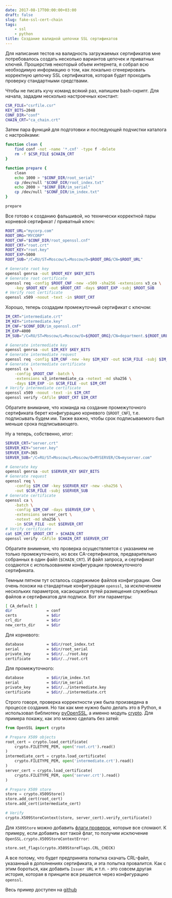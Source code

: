 ```yaml
---
date: 2017-08-17T00:00:00+03:00
draft: false
slug: fake-ssl-cert-chain
tags:
    - ssl
    - python
title: Создание валидной цепочки SSL сертификатов
---
```


Для написания тестов на валидность загружаемых сертификатов мне потребовалось создать несколько вариантов
цепочек и приватных ключей. Прошерстив некоторый объем интернета, я собрал всю необходимую информацию о том,
как локально сгенерировать корректную цепочку SSL сертификатов, которая будет проходить проверку стандартными
средствами.

Чтобы не писать кучу команд всякий раз, напишем bash-скрипт. Для начала, зададим несколько настроечных констант:

```bash
CSR_FILE="csrfile.csr"
KEY_BITS=2048
CONF_DIR="conf"
CHAIN_CRT="ca_chain.crt"
```

Затем пара функций для подготовки и последующей подчистки каталога с настройками: 

```bash
function clean {
    find conf -not -name '*.cnf' -type f -delete
    rm -f $CSR_FILE $CHAIN_CRT
}

function prepare {
    clean
    echo 1000 > "$CONF_DIR/root_serial"
    cp /dev/null "$CONF_DIR/root_index.txt"
    echo 2000 > "$CONF_DIR/im_serial"
    cp /dev/null "$CONF_DIR/im_index.txt"
}

prepare
```

Все готово к созданию фальшивой, но технически корректной пары корневой сертификат / приватный ключ:

```bash
ROOT_URL="mycorp.com"
ROOT_ORG="MYCORP"
ROOT_CNF="$CONF_DIR/root_openssl.cnf"
ROOT_CRT="root.crt"
ROOT_KEY="root.key"
ROOT_EXP=5000
ROOT_SUB="/C=RU/ST=Moscow/L=Moscow/O=$ROOT_ORG/CN=$ROOT_URL"

# Generate root key
openssl genrsa -out $ROOT_KEY $KEY_BITS
# Generate root certificate
openssl req -config $ROOT_CNF -new -x509 -sha256 -extensions v3_ca \
    -key $ROOT_KEY -out $ROOT_CRT -days $ROOT_EXP -subj $ROOT_SUB
# Verify root certificate
openssl x509 -noout -text -in $ROOT_CRT
```

Хорошо, теперь создадим промежуточный сертификат с ключом:

```bash
IM_CRT="intermediate.crt"
IM_KEY="intermediate.key"
IM_CNF="$CONF_DIR/im_openssl.cnf"
IM_EXP=4000
IM_SUB="/C=RU/ST=Moscow/L=Moscow/O=${ROOT_ORG}/CN=department.${ROOT_URL}"

# Generate intermediate key
openssl genrsa -out $IM_KEY $KEY_BITS
# Generate intermediate request
openssl req -config $IM_CNF -new -key $IM_KEY -out $CSR_FILE -subj $IM_SUB
# Generate intermediate certificate
openssl ca \
    -config $ROOT_CNF -batch \
    -extensions v3_intermediate_ca -notext -md sha256 \
    -days $IM_EXP -in $CSR_FILE -out $IM_CRT
# Verify intermediate certificate
openssl x509 -noout -text -in $IM_CRT
openssl verify -CAfile $ROOT_CRT $IM_CRT
```

Обратите внимание, что команда на создание промежуточного сертификата берет конфигурацию
корневого (`$ROOT_CNF`), т.е. подписывать будем им. Также важно, чтобы срок подписываемого
был меньше срока подписывающего.

Ну а теперь, собственно, итог: 

```bash
SERVER_CRT="server.crt"
SERVER_KEY="server.key"
SERVER_EXP=365
SERVER_SUB="/C=RU/ST=Moscow/L=Moscow/O=MYSERVER/CN=myserver.com"

# Generate key
openssl genrsa -out $SERVER_KEY $KEY_BITS
# Generate request
openssl req \
    -config $IM_CNF -key $SERVER_KEY -new -sha256 \
    -out $CSR_FILE -subj $SERVER_SUB
# Generate certificate
openssl ca \
    -batch \
    -config $IM_CNF -days $SERVER_EXP \
    -extensions server_cert \
    -notext -md sha256 \
    -in $CSR_FILE -out $SERVER_CRT
# Verify certificate
cat $IM_CRT $ROOT_CRT > $CHAIN_CRT
openssl verify -CAfile $CHAIN_CRT $SERVER_CRT
```

Обратите внимение, что проверка осуществляется с указанием не только промежуточного,
но всех CA-сертификатов, предварительно собранных в один файл (`$CHAIN_CRT`).
И файл запроса, и сертификат создаются с использованием конфигурации промежуточного сертификата.

Темным пятном тут осталось содержимое файлов конфигурации. Они очень похожи на стандартные конфигурации 
`openssl`, за исключением нескольких параметров, касающихся путей размещения служебных файлов и сертификатов для подписи.
Вот эти параметры:

```bash
[ CA_default ]
dir               = conf
certs             = $dir
crl_dir           = $dir
new_certs_dir     = $dir
```

Для корневого:

```bash
database          = $dir/root_index.txt
serial            = $dir/root_serial
private_key       = $dir/../root.key
certificate       = $dir/../root.crt
```

Для промежуточного:

```bash
database          = $dir/im_index.txt
serial            = $dir/im_serial
private_key       = $dir/../intermediate.key
certificate       = $dir/../intermediate.crt
```

Строго говоря, проверка корректности уже была произведена в процессе создания.
Но так как мне нужно было делать это в Python, я использовал
библиотеку [pyOpenSSL](https://pyopenssl.org/en/stable/index.html), а именно
модуль [crypto](https://pyopenssl.org/en/stable/api/crypto.html). Для примера покажу, как это можно сделать без затей:

```python
from OpenSSL import crypto

# Prepare X509 objects
root_cert = crypto.load_certificate(
    crypto.FILETYPE_PEM, open('root.crt').read()
)
intermediate_cert = crypto.load_certificate(
    crypto.FILETYPE_PEM, open('intermediate.crt').read()
)
server_cert = crypto.load_certificate(
    crypto.FILETYPE_PEM, open('server.crt').read()
)

# Prepare X509 store
store = crypto.X509Store()
store.add_cert(root_cert)
store.add_cert(intermediate_cert)

# Verify
crypto.X509StoreContext(store, server_cert).verify_certificate()
```

Для `X509Store` можно добавить
[флаги проверок](https://pyopenssl.org/en/stable/api/crypto.html#OpenSSL.crypto.X509StoreFlags), 
которые все сломают. К примеру, если добавить вот такой флаг, то получим исключение
`OpenSSL.crypto.X509StoreContextError`:

```python
store.set_flags(crypto.X509StoreFlags.CRL_CHECK)
```

А все потому, что будет предпринята попытка скачать CRL-файл, указанный в дополнениях сертификата,
и эта попытка провалится. Как с этим бороться, как добавить `Issuer URL` и т.п. - это совсем другая история,
которая в принципе вся решается через конфигурацию `openssl`.

Весь пример доступен на [github](https://github.com/dstarod/fake-ssl-cert)